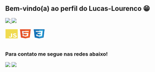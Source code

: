 ## Bem-vindo(a) ao perfil do Lucas-Lourenco 😁

<div>
 <a href="https://github.com/Lucas-Lourenco">
   <img height="180em" src="https://github-readme-stats.vercel.app/api?username=Lucas-Lourenco&show_icons=true&theme=tokyonight&include_all_commits=true&count_private=true"/>
   <img height="180em" src="https://github-readme-stats.vercel.app/api/top-langs/?username=Lucas-Lourenco&layout=compact&langs_count=6&theme=tokyonight"/></a>
</div>
 
    
<div style="display: inline_block"><br>
  <img align="center" alt="Js" height="30" width="40" src="https://raw.githubusercontent.com/devicons/devicon/master/icons/javascript/javascript-plain.svg">
  <img align="center" alt="HTML" height="30" width="40" src="https://raw.githubusercontent.com/devicons/devicon/master/icons/html5/html5-original.svg">
  <img align="center" alt="CSS" height="30" width="40" src="https://raw.githubusercontent.com/devicons/devicon/master/icons/css3/css3-original.svg">
</div>
 
<br>
 
### Para contato me segue nas redes abaixo!
 
<div> 
  <a href="https://instagram.com/lucas.dev.profissional/" target="_blank" rel="noopener noreferrer"><img src="https://img.shields.io/badge/-Instagram-%23E4405F?style=for-the-badge&logo=instagram&logoColor=white"></a> 
  <a href="https://www.linkedin.com/in/lucas-lourenço-a88254302/" target="_blank"><img src="https://img.shields.io/badge/-LinkedIn-%230077B5?style=for-the-badge&logo=linkedin&logoColor=white"></a>
</div>
